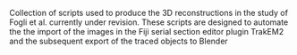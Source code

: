 Collection of scripts used to produce the 3D reconstructions in the study of Fogli et al. currently under revision. 
These scripts are designed to automate the the import of the images in the Fiji serial section editor plugin TrakEM2 and the subsequent export of the traced objects to Blender 
